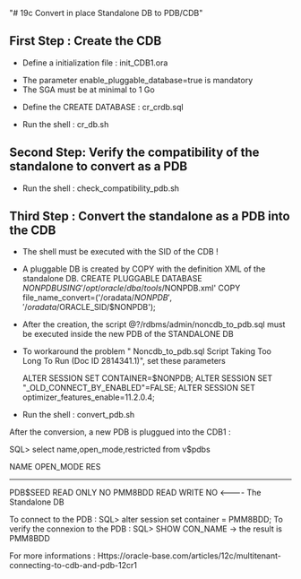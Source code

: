 "# 19c Convert in place  Standalone DB to PDB/CDB" 

First Step : Create the CDB 
-----------------------------

- Define a initialization file :  init_CDB1.ora
+   The parameter enable_pluggable_database=true is mandatory
+   The SGA must be at minimal to 1 Go

- Define the CREATE DATABASE :  cr_crdb.sql

- Run the shell : cr_db.sh

Second Step: Verify the compatibility of the standalone to convert as a PDB
------------------------------------------------------------------------------

- Run the shell : check_compatibility_pdb.sh

Third Step : Convert the standalone as a PDB into the CDB
---------------------------------------------------------
+ The shell must be executed with the SID of the CDB !
+ A pluggable DB is created by COPY with the definition XML of the standalone DB.
  CREATE PLUGGABLE DATABASE $NONPDB  USING '/opt/oracle/dba/tools/$NONPDB.xml'
COPY file_name_convert=('/oradata/$NONPDB','/oradata/$ORACLE_SID/$NONPDB');
+ After the creation, the script @?/rdbms/admin/noncdb_to_pdb.sql must be executed inside the  new PDB of the STANDALONE DB 
+ To workaround the problem "	Noncdb_to_pdb.sql Script Taking Too Long To Run (Doc ID 2814341.1)", set these parameters

  ALTER SESSION SET CONTAINER=$NONPDB;
  ALTER SESSION SET "_OLD_CONNECT_BY_ENABLED"=FALSE;
  ALTER SESSION SET optimizer_features_enable=11.2.0.4;

- Run the shell : convert_pdb.sh

After the conversion, a new PDB is pluggued into the CDB1 :

SQL> select name,open_mode,restricted from v$pdbs

NAME                       OPEN_MODE  RES
-------------------------- ---------- ---
PDB$SEED                   READ ONLY  NO
PMM8BDD                    READ WRITE NO <---- The Standalone DB 

To connect to the PDB :  SQL> alter session set container = PMM8BDD;
To verify the connexion to the PDB : SQL> SHOW CON_NAME  -> the result is PMM8BDD


For more informations : Https://oracle-base.com/articles/12c/multitenant-connecting-to-cdb-and-pdb-12cr1

